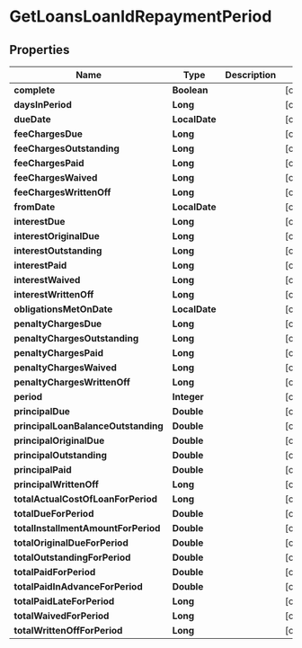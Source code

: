 

# GetLoansLoanIdRepaymentPeriod


## Properties

| Name | Type | Description | Notes |
|------------ | ------------- | ------------- | -------------|
|**complete** | **Boolean** |  |  [optional] |
|**daysInPeriod** | **Long** |  |  [optional] |
|**dueDate** | **LocalDate** |  |  [optional] |
|**feeChargesDue** | **Long** |  |  [optional] |
|**feeChargesOutstanding** | **Long** |  |  [optional] |
|**feeChargesPaid** | **Long** |  |  [optional] |
|**feeChargesWaived** | **Long** |  |  [optional] |
|**feeChargesWrittenOff** | **Long** |  |  [optional] |
|**fromDate** | **LocalDate** |  |  [optional] |
|**interestDue** | **Long** |  |  [optional] |
|**interestOriginalDue** | **Long** |  |  [optional] |
|**interestOutstanding** | **Long** |  |  [optional] |
|**interestPaid** | **Long** |  |  [optional] |
|**interestWaived** | **Long** |  |  [optional] |
|**interestWrittenOff** | **Long** |  |  [optional] |
|**obligationsMetOnDate** | **LocalDate** |  |  [optional] |
|**penaltyChargesDue** | **Long** |  |  [optional] |
|**penaltyChargesOutstanding** | **Long** |  |  [optional] |
|**penaltyChargesPaid** | **Long** |  |  [optional] |
|**penaltyChargesWaived** | **Long** |  |  [optional] |
|**penaltyChargesWrittenOff** | **Long** |  |  [optional] |
|**period** | **Integer** |  |  [optional] |
|**principalDue** | **Double** |  |  [optional] |
|**principalLoanBalanceOutstanding** | **Double** |  |  [optional] |
|**principalOriginalDue** | **Double** |  |  [optional] |
|**principalOutstanding** | **Double** |  |  [optional] |
|**principalPaid** | **Double** |  |  [optional] |
|**principalWrittenOff** | **Long** |  |  [optional] |
|**totalActualCostOfLoanForPeriod** | **Long** |  |  [optional] |
|**totalDueForPeriod** | **Double** |  |  [optional] |
|**totalInstallmentAmountForPeriod** | **Double** |  |  [optional] |
|**totalOriginalDueForPeriod** | **Double** |  |  [optional] |
|**totalOutstandingForPeriod** | **Double** |  |  [optional] |
|**totalPaidForPeriod** | **Double** |  |  [optional] |
|**totalPaidInAdvanceForPeriod** | **Double** |  |  [optional] |
|**totalPaidLateForPeriod** | **Long** |  |  [optional] |
|**totalWaivedForPeriod** | **Long** |  |  [optional] |
|**totalWrittenOffForPeriod** | **Long** |  |  [optional] |



